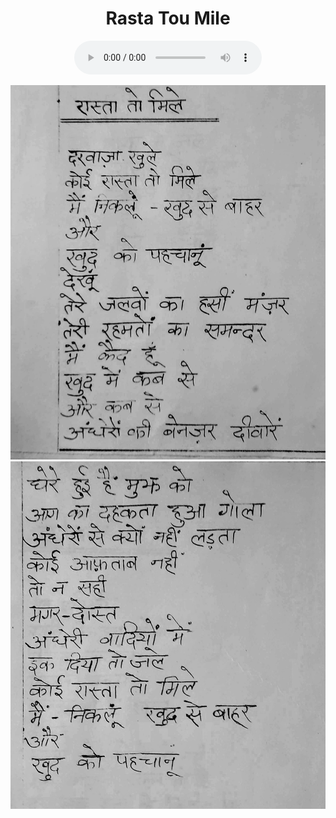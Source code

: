 <center>
<h1>Rasta Tou Mile</h1>
<figure>
    <audio
       controls
       src="./dadi_rastaTauMile.mp3">
          Your browser does not support the
          <code>audio</code> element.
    </audio>
</figure>

![](./5_rastaTauMile.jpg)
![](./6_rastaTauMile.jpg)
</center>
